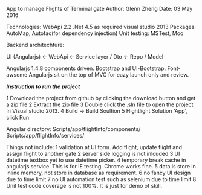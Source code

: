 App to manage Flights of Terminal gate
Author: Glenn Zheng
Date: 03 May 2016

Technologies:
WebApi 2.2
.Net 4.5 as required
visual studio 2013
Packages: AutoMap, Autofac(for dependency injection)
Unit testing: MSTest, Moq

Backend architechture:

UI (Angularjs) <- WebApi <- Service layer / Dto <- Repo / Model

Angularjs 1.4.8 components driven.  Bootstrap and UI-Bootstrap. Font-awsome
Angularjs sit on the top of MVC for eazy launch only and review.


*********Instruction to run the project*********

1 Download the project from github by clicking the download button and get a zip file
2 Extract the zip file
3 Double click the .sln file to open the project in Visual studio 2013.
4 Build -> Build Soultion
5 Hightlight Solution 'App', click Run


Angular directory:
Scripts/app/flightInfo/components/
Scripts/app/flightInfo/services/

Things not include:
1 validation at UI form.  Add flight, update flight and assign flight to another gate
2 server side logging is not inlcuded
3 UI datetime textbox yet to use datetime picker.
4 temporary break cache in angularjs service. This is for IE testing. Chrome works fine.
5 data is store in inline memory, not store in database as requirement.
6 no fancy UI design due to time limit
7 no UI automation test such as selenium due to time limit
8 Unit test code coverage is not 100%. It is just for demo of skill.

